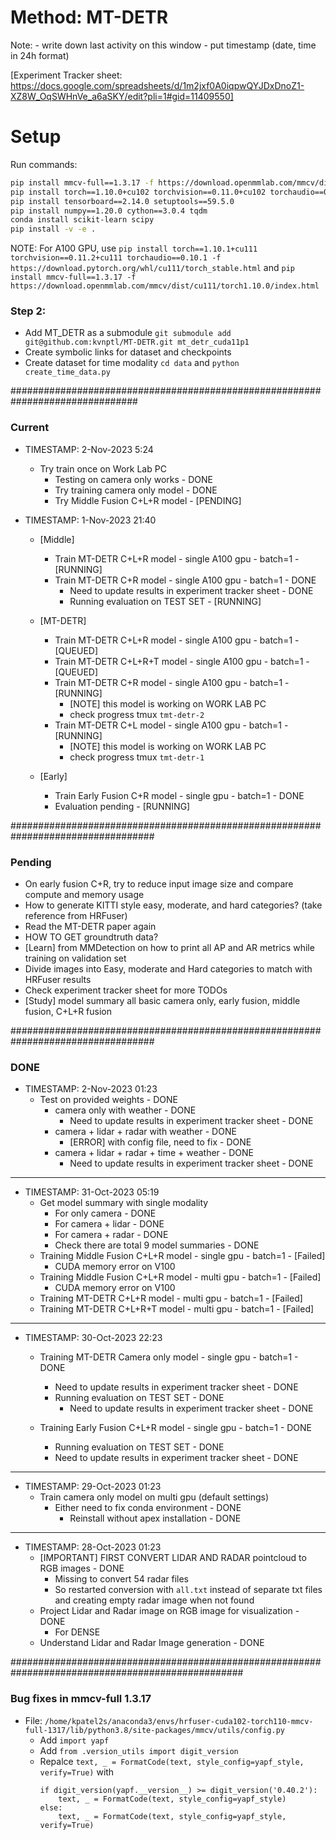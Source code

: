 # Method: MT-DETR

Note:
    - write down last activity on this window
    - put timestamp (date, time in 24h format)

[Experiment Tracker sheet: https://docs.google.com/spreadsheets/d/1m2jxf0A0iqpwQYJDxDnoZ1-XZ8W_OqSWHnVe_a6aSKY/edit?pli=1#gid=11409550]

# Setup

Run commands:
```bash
pip install mmcv-full==1.3.17 -f https://download.openmmlab.com/mmcv/dist/cu102/torch1.10.0/index.html
pip install torch==1.10.0+cu102 torchvision==0.11.0+cu102 torchaudio==0.10.0 -f https://download.pytorch.org/whl/torch_stable.html
pip install tensorboard==2.14.0 setuptools==59.5.0
pip install numpy==1.20.0 cython==3.0.4 tqdm
conda install scikit-learn scipy
pip install -v -e .
```

NOTE: For A100 GPU, use `pip install torch==1.10.1+cu111 torchvision==0.11.2+cu111 torchaudio==0.10.1 -f https://download.pytorch.org/whl/cu111/torch_stable.html` and `pip install mmcv-full==1.3.17 -f https://download.openmmlab.com/mmcv/dist/cu111/torch1.10.0/index.html`

### Step 2:

- Add MT_DETR as a submodule `git submodule add git@github.com:kvnptl/MT-DETR.git mt_detr_cuda11p1`
- Create symbolic links for dataset and checkpoints
- Create dataset for time modality `cd data` and `python create_time_data.py`

###############################################################################

### Current

- TIMESTAMP: 2-Nov-2023 5:24
    - Try train once on Work Lab PC
        - Testing on camera only works - DONE
        - Try training camera only model - DONE
        - Try Middle Fusion C+L+R model - [PENDING]


- TIMESTAMP: 1-Nov-2023 21:40
    - [Middle]
        - Train MT-DETR C+L+R model - single A100 gpu - batch=1 - [RUNNING]
        - Train MT-DETR C+R model - single A100 gpu - batch=1 - DONE
            - Need to update results in experiment tracker sheet - DONE
            - Running evaluation on TEST SET - [RUNNING]

    - [MT-DETR]
        - Train MT-DETR C+L+R model - single A100 gpu - batch=1 - [QUEUED]
        - Train MT-DETR C+L+R+T model - single A100 gpu - batch=1 - [QUEUED]
        - Train MT-DETR C+R model - single A100 gpu - batch=1 - [RUNNING]
            - [NOTE] this model is working on WORK LAB PC
            - check progress tmux `tmt-detr-2`
        - Train MT-DETR C+L model - single A100 gpu - batch=1 - [RUNNING]
            - [NOTE] this model is working on WORK LAB PC
            - check progress tmux `tmt-detr-1`

    - [Early]
        - Train Early Fusion C+R model - single gpu - batch=1 - DONE
        - Evaluation pending - [RUNNING]

##################################################################################

### Pending

- On early fusion C+R, try to reduce input image size and compare compute and memory usage
- How to generate KITTI style easy, moderate, and hard categories? (take reference from HRFuser)
- Read the MT-DETR paper again
- HOW TO GET groundtruth data?
- [Learn] from MMDetection on how to print all AP and AR metrics while training on validation set
- Divide images into Easy, moderate and Hard categories to match with HRFuser results
- Check experiment tracker sheet for more TODOs
- [Study] model summary all basic camera only, early fusion, middle fusion, C+L+R fusion

##################################################################################

### DONE


- TIMESTAMP: 2-Nov-2023 01:23
    - Test on provided weights - DONE
        - camera only with weather - DONE
            - Need to update results in experiment tracker sheet - DONE
        - camera + lidar + radar with weather - DONE
            - [ERROR] with config file, need to fix - DONE
        - camera + lidar + radar + time + weather - DONE
            - Need to update results in experiment tracker sheet - DONE


---------------------------------------------------------------------------------------

- TIMESTAMP: 31-Oct-2023 05:19
    - Get model summary with single modality
        - For only camera - DONE
        - For camera + lidar - DONE
        - For camera + radar - DONE
        - Check there are total 9 model summaries - DONE
    - Training Middle Fusion C+L+R model - single gpu - batch=1 - [Failed]
        - CUDA memory error on V100
    - Training Middle Fusion C+L+R model - multi gpu - batch=1 - [Failed]
        - CUDA memory error on V100
    - Training MT-DETR C+L+R model - multi gpu - batch=1 - [Failed]
    - Training MT-DETR C+L+R+T model - multi gpu - batch=1 - [Failed]


--------------------------------------------------------------------------------------------

- TIMESTAMP: 30-Oct-2023 22:23
    - Training MT-DETR Camera only model - single gpu - batch=1  - DONE
        - Need to update results in experiment tracker sheet - DONE
        - Running evaluation on TEST SET - DONE
            - Need to update results in experiment tracker sheet - DONE

    - Training Early Fusion C+L+R model - single gpu - batch=1 - DONE
        - Running evaluation on TEST SET - DONE
        - Need to update results in experiment tracker sheet - DONE

-----------------------------------------------------------------------------------------------------------------------

- TIMESTAMP: 29-Oct-2023 01:23
    - Train camera only model on multi gpu (default settings)
        - Either need to fix conda environment - DONE
            - Reinstall without apex installation - DONE


-----------------------------------------------------------------------------------------------------------------------

- TIMESTAMP: 28-Oct-2023 01:23
    - [IMPORTANT] FIRST CONVERT LIDAR AND RADAR pointcloud to RGB images - DONE
        - Missing to convert 54 radar files
        - So restarted conversion with `all.txt` instead of separate txt files and creating empty radar image when not found
    - Project Lidar and Radar image on RGB image for visualization - DONE
        - For DENSE
    - Understand Lidar and Radar Image generation - DONE

##################################################################################################

### Bug fixes in mmcv-full 1.3.17

- File: `/home/kpatel2s/anaconda3/envs/hrfuser-cuda102-torch110-mmcv-full-1317/lib/python3.8/site-packages/mmcv/utils/config.py`
    - Add `import yapf`
    - Add `from .version_utils import digit_version`
    - Repalce `text, _ = FormatCode(text, style_config=yapf_style, verify=True)` with 
        ```
        if digit_version(yapf.__version__) >= digit_version('0.40.2'):
            text, _ = FormatCode(text, style_config=yapf_style)
        else:
            text, _ = FormatCode(text, style_config=yapf_style, verify=True)
        ```